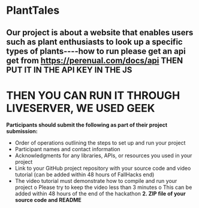 # PlantTales

## Our project is about a website that enables users such as plant enthusiasts to look up a specific types of plants----how to run please get an api get from https://perenual.com/docs/api THEN PUT IT IN THE API KEY IN THE JS
# THEN YOU CAN RUN IT THROUGH LIVESERVER, WE USED GEEK







**Participants should submit the following as part of their project submission:**


- Order of operations outlining the steps to set up and run your project 
- Participant names and contact information
- Acknowledgments for any libraries, APIs, or resources you used in your project
- Link to your GitHub project repository with your source code and video tutorial (can be added within 48 hours of FallHacks end)
- The video tutorial must demonstrate how to compile and run your project
o Please try to keep the video less than 3 minutes 
o This can be added within 48 hours of the end of the hackathon
**2. ZIP file of your source code and README**